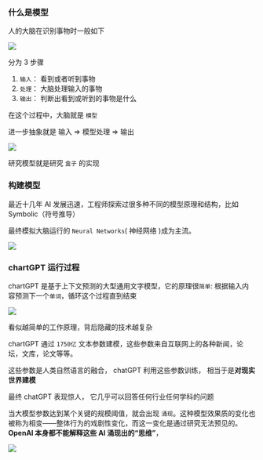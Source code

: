 ### 什么是模型

人的大脑在识别事物时一般如下

![](https://raw.gitmirror.com/GanChuanYin/picture/main/blog/20230529213433.png)

分为 3 步骤

1. `输入`： 看到或者听到事物
2. `处理`： 大脑处理输入的事物
3. `输出`： 判断出看到或听到的事物是什么

在这个过程中，大脑就是 `模型`

进一步抽象就是 输入 => 模型处理 => 输出

![](https://raw.gitmirror.com/GanChuanYin/picture/main/blog/20230529213351.png)

研究模型就是研究 `盒子` 的实现

### 构建模型

最近十几年 AI 发展迅速，工程师探索过很多种不同的模型原理和结构，比如 Symbolic（符号推导）

最终模拟大脑运行的 `Neural Networks`( 神经网络 )成为主流。

![](https://raw.gitmirror.com/GanChuanYin/picture/main/blog/20230529213822.png)

### chartGPT 运行过程

chartGPT 是基于上下文预测的大型通用文字模型，它的原理很`简单`: 根据输入内容预测下一个`单词`，循环这个过程直到结束

![](https://raw.gitmirror.com/GanChuanYin/picture/main/blog/testfig.gif)

看似越简单的工作原理，背后隐藏的技术越复杂

chartGPT 通过 `1750亿` 文本参数建模，这些参数来自互联网上的各种新闻，论坛，文库，论文等等。

这些参数是人类自然语言的融合， chatGPT 利用这些参数训练， 相当于是**对现实世界建模**

最终 chatGPT 表现惊人， 它几乎可以回答任何行业任何学科的问题

当大模型参数达到某个关键的规模阈值，就会出现 `涌现`。这种模型效果质的变化也被称为相变——整体行为的戏剧性变化，而这一变化是通过研究无法预见的。 **OpenAI 本身都不能解释这些 AI 涌现出的“思维”**，

![](https://raw.gitmirror.com/GanChuanYin/picture/main/blog/20230529145001.png)


